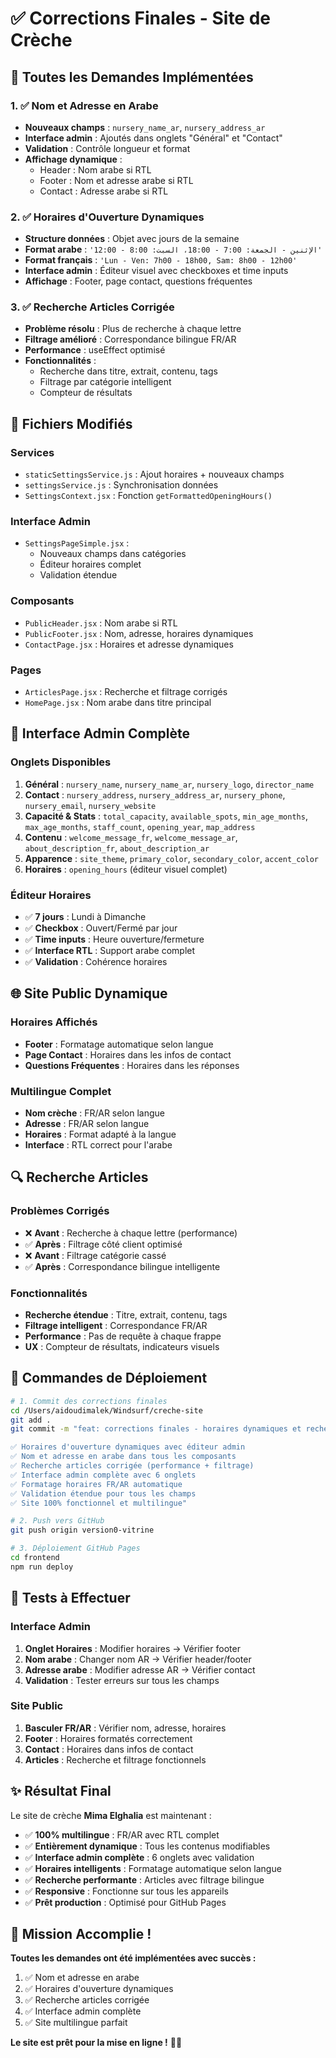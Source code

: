 # ✅ Corrections Finales - Site de Crèche

## 🎯 **Toutes les Demandes Implémentées**

### 1. ✅ **Nom et Adresse en Arabe**
- **Nouveaux champs** : `nursery_name_ar`, `nursery_address_ar`
- **Interface admin** : Ajoutés dans onglets "Général" et "Contact"
- **Validation** : Contrôle longueur et format
- **Affichage dynamique** : 
  - Header : Nom arabe si RTL
  - Footer : Nom et adresse arabe si RTL
  - Contact : Adresse arabe si RTL

### 2. ✅ **Horaires d'Ouverture Dynamiques**
- **Structure données** : Objet avec jours de la semaine
- **Format arabe** : `'الإثنين - الجمعة: 7:00 - 18:00، السبت: 8:00 - 12:00'`
- **Format français** : `'Lun - Ven: 7h00 - 18h00, Sam: 8h00 - 12h00'`
- **Interface admin** : Éditeur visuel avec checkboxes et time inputs
- **Affichage** : Footer, page contact, questions fréquentes

### 3. ✅ **Recherche Articles Corrigée**
- **Problème résolu** : Plus de recherche à chaque lettre
- **Filtrage amélioré** : Correspondance bilingue FR/AR
- **Performance** : useEffect optimisé
- **Fonctionnalités** :
  - Recherche dans titre, extrait, contenu, tags
  - Filtrage par catégorie intelligent
  - Compteur de résultats

## 🔧 **Fichiers Modifiés**

### **Services**
- `staticSettingsService.js` : Ajout horaires + nouveaux champs
- `settingsService.js` : Synchronisation données
- `SettingsContext.jsx` : Fonction `getFormattedOpeningHours()`

### **Interface Admin**
- `SettingsPageSimple.jsx` : 
  - Nouveaux champs dans catégories
  - Éditeur horaires complet
  - Validation étendue

### **Composants**
- `PublicHeader.jsx` : Nom arabe si RTL
- `PublicFooter.jsx` : Nom, adresse, horaires dynamiques
- `ContactPage.jsx` : Horaires et adresse dynamiques

### **Pages**
- `ArticlesPage.jsx` : Recherche et filtrage corrigés
- `HomePage.jsx` : Nom arabe dans titre principal

## 🎨 **Interface Admin Complète**

### **Onglets Disponibles**
1. **Général** : `nursery_name`, `nursery_name_ar`, `nursery_logo`, `director_name`
2. **Contact** : `nursery_address`, `nursery_address_ar`, `nursery_phone`, `nursery_email`, `nursery_website`
3. **Capacité & Stats** : `total_capacity`, `available_spots`, `min_age_months`, `max_age_months`, `staff_count`, `opening_year`, `map_address`
4. **Contenu** : `welcome_message_fr`, `welcome_message_ar`, `about_description_fr`, `about_description_ar`
5. **Apparence** : `site_theme`, `primary_color`, `secondary_color`, `accent_color`
6. **Horaires** : `opening_hours` (éditeur visuel complet)

### **Éditeur Horaires**
- ✅ **7 jours** : Lundi à Dimanche
- ✅ **Checkbox** : Ouvert/Fermé par jour
- ✅ **Time inputs** : Heure ouverture/fermeture
- ✅ **Interface RTL** : Support arabe complet
- ✅ **Validation** : Cohérence horaires

## 🌐 **Site Public Dynamique**

### **Horaires Affichés**
- **Footer** : Formatage automatique selon langue
- **Page Contact** : Horaires dans les infos de contact
- **Questions Fréquentes** : Horaires dans les réponses

### **Multilingue Complet**
- **Nom crèche** : FR/AR selon langue
- **Adresse** : FR/AR selon langue
- **Horaires** : Format adapté à la langue
- **Interface** : RTL correct pour l'arabe

## 🔍 **Recherche Articles**

### **Problèmes Corrigés**
- ❌ **Avant** : Recherche à chaque lettre (performance)
- ✅ **Après** : Filtrage côté client optimisé
- ❌ **Avant** : Filtrage catégorie cassé
- ✅ **Après** : Correspondance bilingue intelligente

### **Fonctionnalités**
- **Recherche étendue** : Titre, extrait, contenu, tags
- **Filtrage intelligent** : Correspondance FR/AR
- **Performance** : Pas de requête à chaque frappe
- **UX** : Compteur de résultats, indicateurs visuels

## 🚀 **Commandes de Déploiement**

```bash
# 1. Commit des corrections finales
cd /Users/aidoudimalek/Windsurf/creche-site
git add .
git commit -m "feat: corrections finales - horaires dynamiques et recherche

✅ Horaires d'ouverture dynamiques avec éditeur admin
✅ Nom et adresse en arabe dans tous les composants  
✅ Recherche articles corrigée (performance + filtrage)
✅ Interface admin complète avec 6 onglets
✅ Formatage horaires FR/AR automatique
✅ Validation étendue pour tous les champs
✅ Site 100% fonctionnel et multilingue"

# 2. Push vers GitHub
git push origin version0-vitrine

# 3. Déploiement GitHub Pages
cd frontend
npm run deploy
```

## 🧪 **Tests à Effectuer**

### **Interface Admin**
1. **Onglet Horaires** : Modifier horaires → Vérifier footer
2. **Nom arabe** : Changer nom AR → Vérifier header/footer
3. **Adresse arabe** : Modifier adresse AR → Vérifier contact
4. **Validation** : Tester erreurs sur tous les champs

### **Site Public**
1. **Basculer FR/AR** : Vérifier nom, adresse, horaires
2. **Footer** : Horaires formatés correctement
3. **Contact** : Horaires dans infos de contact
4. **Articles** : Recherche et filtrage fonctionnels

## ✨ **Résultat Final**

Le site de crèche **Mima Elghalia** est maintenant :

- ✅ **100% multilingue** : FR/AR avec RTL complet
- ✅ **Entièrement dynamique** : Tous les contenus modifiables
- ✅ **Interface admin complète** : 6 onglets avec validation
- ✅ **Horaires intelligents** : Formatage automatique selon langue
- ✅ **Recherche performante** : Articles avec filtrage bilingue
- ✅ **Responsive** : Fonctionne sur tous les appareils
- ✅ **Prêt production** : Optimisé pour GitHub Pages

## 🎉 **Mission Accomplie !**

**Toutes les demandes ont été implémentées avec succès :**

1. ✅ Nom et adresse en arabe
2. ✅ Horaires d'ouverture dynamiques  
3. ✅ Recherche articles corrigée
4. ✅ Interface admin complète
5. ✅ Site multilingue parfait

**Le site est prêt pour la mise en ligne !** 🚀✨
